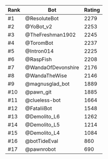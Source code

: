 Rank|Bot|Rating
---|---|---
#1|@ResoluteBot|2279
#2|@YoBot_v2|2253
#3|@TheFreshman1902|2245
#4|@ToromBot|2237
#5|@Intron014|2225
#6|@RaspFish|2208
#7|@WandaOfDevonshire|2176
#8|@WandaTheWise|2146
#9|@magnusglad_bot|1889
#10|@pawn_git|1885
#11|@clueless-bot|1664
#12|@FataliiBot|1548
#13|@Demolito_L6|1262
#14|@Demolito_L5|1214
#15|@Demolito_L4|1084
#16|@botTideEval|860
#17|@pawnrobot|690
